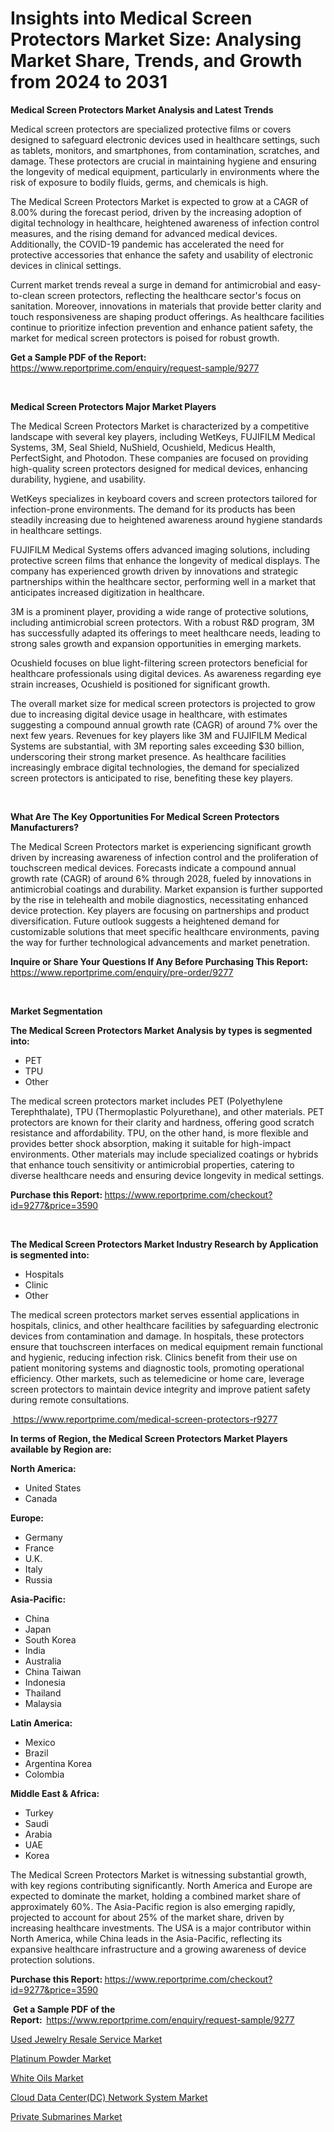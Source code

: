 <p><h1>Insights into Medical Screen Protectors Market Size: Analysing Market Share, Trends, and Growth from 2024 to 2031</h1></p><p><strong>Medical Screen Protectors Market Analysis and Latest Trends</strong></p>
<p><p>Medical screen protectors are specialized protective films or covers designed to safeguard electronic devices used in healthcare settings, such as tablets, monitors, and smartphones, from contamination, scratches, and damage. These protectors are crucial in maintaining hygiene and ensuring the longevity of medical equipment, particularly in environments where the risk of exposure to bodily fluids, germs, and chemicals is high.</p><p>The Medical Screen Protectors Market is expected to grow at a CAGR of 8.00% during the forecast period, driven by the increasing adoption of digital technology in healthcare, heightened awareness of infection control measures, and the rising demand for advanced medical devices. Additionally, the COVID-19 pandemic has accelerated the need for protective accessories that enhance the safety and usability of electronic devices in clinical settings.</p><p>Current market trends reveal a surge in demand for antimicrobial and easy-to-clean screen protectors, reflecting the healthcare sector's focus on sanitation. Moreover, innovations in materials that provide better clarity and touch responsiveness are shaping product offerings. As healthcare facilities continue to prioritize infection prevention and enhance patient safety, the market for medical screen protectors is poised for robust growth.</p></p>
<p><strong>Get a Sample PDF of the Report:&nbsp;</strong> <a href="https://www.reportprime.com/enquiry/request-sample/9277?utm_campaign=1137&utm_medium=2&utm_source=Github&utm_content=ia&utm_term=28112024&utm_id=medical-screen-protectors">https://www.reportprime.com/enquiry/request-sample/9277</a></p>
<p>&nbsp;</p>
<p><strong>Medical Screen Protectors Major Market Players</strong></p>
<p><p>The Medical Screen Protectors Market is characterized by a competitive landscape with several key players, including WetKeys, FUJIFILM Medical Systems, 3M, Seal Shield, NuShield, Ocushield, Medicus Health, PerfectSight, and Photodon. These companies are focused on providing high-quality screen protectors designed for medical devices, enhancing durability, hygiene, and usability.</p><p>WetKeys specializes in keyboard covers and screen protectors tailored for infection-prone environments. The demand for its products has been steadily increasing due to heightened awareness around hygiene standards in healthcare settings.</p><p>FUJIFILM Medical Systems offers advanced imaging solutions, including protective screen films that enhance the longevity of medical displays. The company has experienced growth driven by innovations and strategic partnerships within the healthcare sector, performing well in a market that anticipates increased digitization in healthcare.</p><p>3M is a prominent player, providing a wide range of protective solutions, including antimicrobial screen protectors. With a robust R&D program, 3M has successfully adapted its offerings to meet healthcare needs, leading to strong sales growth and expansion opportunities in emerging markets.</p><p>Ocushield focuses on blue light-filtering screen protectors beneficial for healthcare professionals using digital devices. As awareness regarding eye strain increases, Ocushield is positioned for significant growth.</p><p>The overall market size for medical screen protectors is projected to grow due to increasing digital device usage in healthcare, with estimates suggesting a compound annual growth rate (CAGR) of around 7% over the next few years. Revenues for key players like 3M and FUJIFILM Medical Systems are substantial, with 3M reporting sales exceeding $30 billion, underscoring their strong market presence. As healthcare facilities increasingly embrace digital technologies, the demand for specialized screen protectors is anticipated to rise, benefiting these key players.</p></p>
<p>&nbsp;</p>
<p><strong>What Are The Key Opportunities For Medical Screen Protectors Manufacturers?</strong></p>
<p><p>The Medical Screen Protectors market is experiencing significant growth driven by increasing awareness of infection control and the proliferation of touchscreen medical devices. Forecasts indicate a compound annual growth rate (CAGR) of around 6% through 2028, fueled by innovations in antimicrobial coatings and durability. Market expansion is further supported by the rise in telehealth and mobile diagnostics, necessitating enhanced device protection. Key players are focusing on partnerships and product diversification. Future outlook suggests a heightened demand for customizable solutions that meet specific healthcare environments, paving the way for further technological advancements and market penetration.</p></p>
<p><strong>Inquire or Share Your Questions If Any Before Purchasing This Report:</strong> <a href="https://www.reportprime.com/enquiry/pre-order/9277?utm_campaign=1137&utm_medium=2&utm_source=Github&utm_content=ia&utm_term=28112024&utm_id=medical-screen-protectors">https://www.reportprime.com/enquiry/pre-order/9277</a></p>
<p>&nbsp;</p>
<p><strong>Market Segmentation</strong></p>
<p><strong>The Medical Screen Protectors Market Analysis by types is segmented into:</strong></p>
<p><ul><li>PET</li><li>TPU</li><li>Other</li></ul></p>
<p><p>The medical screen protectors market includes PET (Polyethylene Terephthalate), TPU (Thermoplastic Polyurethane), and other materials. PET protectors are known for their clarity and hardness, offering good scratch resistance and affordability. TPU, on the other hand, is more flexible and provides better shock absorption, making it suitable for high-impact environments. Other materials may include specialized coatings or hybrids that enhance touch sensitivity or antimicrobial properties, catering to diverse healthcare needs and ensuring device longevity in medical settings.</p></p>
<p><strong>Purchase this Report:&nbsp;</strong><a href="https://www.reportprime.com/checkout?id=9277&price=3590&utm_campaign=1137&utm_medium=2&utm_source=Github&utm_content=ia&utm_term=28112024&utm_id=medical-screen-protectors">https://www.reportprime.com/checkout?id=9277&price=3590</a></p>
<p>&nbsp;</p>
<p><strong>The Medical Screen Protectors Market Industry Research by Application is segmented into:</strong></p>
<p><ul><li>Hospitals</li><li>Clinic</li><li>Other</li></ul></p>
<p><p>The medical screen protectors market serves essential applications in hospitals, clinics, and other healthcare facilities by safeguarding electronic devices from contamination and damage. In hospitals, these protectors ensure that touchscreen interfaces on medical equipment remain functional and hygienic, reducing infection risk. Clinics benefit from their use on patient monitoring systems and diagnostic tools, promoting operational efficiency. Other markets, such as telemedicine or home care, leverage screen protectors to maintain device integrity and improve patient safety during remote consultations.</p></p>
<p><a href="https://www.reportprime.com/medical-screen-protectors-r9277?utm_campaign=1137&utm_medium=2&utm_source=Github&utm_content=ia&utm_term=28112024&utm_id=medical-screen-protectors">&nbsp;https://www.reportprime.com/medical-screen-protectors-r9277</a></p>
<p><strong>In terms of Region, the Medical Screen Protectors Market Players available by Region are:</strong></p>
<p>
    <p> <strong> North America: </strong>
        <ul>
            <li>United States</li>
            <li>Canada</li>
        </ul>
        </p> 
    <p> <strong> Europe: </strong>
        <ul>
            <li>Germany</li>
            <li>France</li>
            <li>U.K.</li>
            <li>Italy</li>
            <li>Russia</li>
        </ul>
        </p> 
    <p> <strong> Asia-Pacific: </strong>
        <ul>
            <li>China</li>
            <li>Japan</li>
            <li>South Korea</li>
            <li>India</li>
            <li>Australia</li>
            <li>China Taiwan</li>
            <li>Indonesia</li>
            <li>Thailand</li>
            <li>Malaysia</li>
        </ul>
        </p> 
    <p> <strong> Latin America: </strong>
        <ul>
            <li>Mexico</li>
            <li>Brazil</li>
            <li>Argentina Korea</li>
            <li>Colombia</li>
        </ul>
        </p> 
    <p> <strong> Middle East & Africa: </strong>
        <ul>
            <li>Turkey</li>
            <li>Saudi</li>
            <li>Arabia</li>
            <li>UAE</li>
            <li>Korea</li>
        </ul>
    </p>
    </p>
<p><p>The Medical Screen Protectors Market is witnessing substantial growth, with key regions contributing significantly. North America and Europe are expected to dominate the market, holding a combined market share of approximately 60%. The Asia-Pacific region is also emerging rapidly, projected to account for about 25% of the market share, driven by increasing healthcare investments. The USA is a major contributor within North America, while China leads in the Asia-Pacific, reflecting its expansive healthcare infrastructure and a growing awareness of device protection solutions.</p></p>
<p><strong>Purchase this Report: </strong><a href="https://www.reportprime.com/checkout?id=9277&price=3590&utm_campaign=1137&utm_medium=2&utm_source=Github&utm_content=ia&utm_term=28112024&utm_id=medical-screen-protectors">https://www.reportprime.com/checkout?id=9277&price=3590</a></p>
<p>&nbsp;<strong>Get a Sample PDF of the Report:&nbsp;&nbsp;</strong><a href="https://www.reportprime.com/enquiry/request-sample/9277?utm_campaign=1137&utm_medium=2&utm_source=Github&utm_content=ia&utm_term=28112024&utm_id=medical-screen-protectors">https://www.reportprime.com/enquiry/request-sample/9277</a></p>
<p><strong></strong></p>
<p><p><a href="https://issuu.com/reportprime-2/docs/used-jewelry-resale-service-market-_591f2e6f8e8b24?utm_campaign=1137&utm_medium=2&utm_source=Github&utm_content=ia&utm_term=28112024&utm_id=medical-screen-protectors">Used Jewelry Resale Service Market</a></p><p><a href="https://www.linkedin.com/pulse/platinum-powder-industry-sector-market-dynamics-future-scenarios-u5wpc?utm_campaign=1137&utm_medium=2&utm_source=Github&utm_content=ia&utm_term=28112024&utm_id=medical-screen-protectors">Platinum Powder Market</a></p><p><a href="https://www.linkedin.com/pulse/white-oils-market-segmentation-geographical-regions-forcast-pnljf?utm_campaign=1137&utm_medium=2&utm_source=Github&utm_content=ia&utm_term=28112024&utm_id=medical-screen-protectors">White Oils Market</a></p><p><a href="https://issuu.com/reportprime-2/docs/cloud-data-centerdc-network-system-_dcc23a895ef544?utm_campaign=1137&utm_medium=2&utm_source=Github&utm_content=ia&utm_term=28112024&utm_id=medical-screen-protectors">Cloud Data Center(DC) Network System Market</a></p><p><a href="https://www.linkedin.com/pulse/unveiling-market-trends-global-private-submarines-growth-regional-fjvoc?utm_campaign=1137&utm_medium=2&utm_source=Github&utm_content=ia&utm_term=28112024&utm_id=medical-screen-protectors">Private Submarines Market</a></p></p>